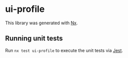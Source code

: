 # ui-profile

This library was generated with [Nx](https://nx.dev).

## Running unit tests

Run `nx test ui-profile` to execute the unit tests via [Jest](https://jestjs.io).
